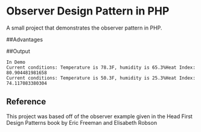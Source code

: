 # Observer Design Pattern in PHP
A small project that demonstrates the observer pattern in PHP.


##Advantages

##Output

    In Demo 
    Current conditions: Temperature is 78.3F, humidity is 65.3%Heat Index: 80.904481981658
    Current conditions: Temperature is 50.3F, humidity is 25.3%Heat Index: 74.117083380304

## Reference
This project was based off of the observer example given in the 
Head First Design Patterns book by Eric Freeman and Elisabeth Robson
